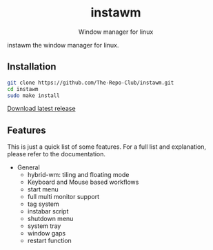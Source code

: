 <div align="center">
    <h1>instawm</h1>
    <p>Window manager for linux</p>
</div>

instawm the window manager for linux.

## Installation

```sh
git clone https://github.com/The-Repo-Club/instawm.git
cd instawm
sudo make install
```

[Download latest release](https://github.com/The-Repo-Club/instawm/releases/)

## Features

This is just a quick list of some features. For a full list and explanation,
please refer to the documentation.

- General
  * hybrid-wm: tiling and floating mode
  * Keyboard and Mouse based workflows
  * start menu
  * full multi monitor support
  * tag system
  * instabar script
  * shutdown menu
  * system tray
  * window gaps
  * restart function
